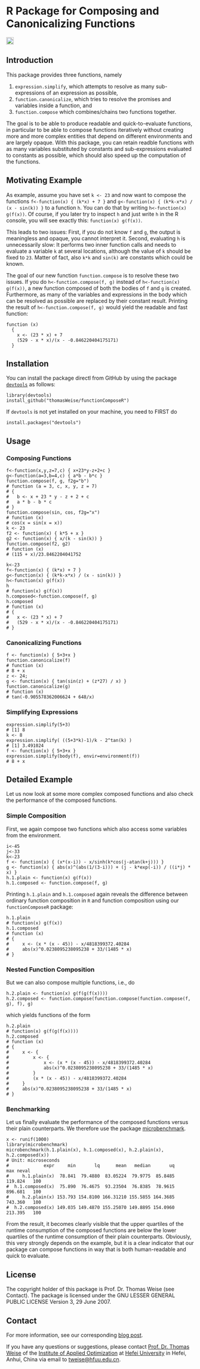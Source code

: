 # R Package for Composing and Canonicalizing Functions

[<img alt="Travis CI Build Status" src="https://img.shields.io/travis/thomasWeise/functionComposeR/master.svg" height="20"/>](https://travis-ci.org/thomasWeise/functionComposeR/)

## Introduction

This package provides three functions, namely

1. `expression.simplify`, which attempts to resolve as many sub-expressions of an expression as possible,
2. `function.canonicalize`, which tries to resolve the promises and variables inside a function, and
3. `function.compose` which combines/chains two functions together.

The goal is to be able to produce readable and quick-to-evaluate functions,
in particular to be able to compose functions iteratively without creating
more and more complex entities that depend on different environments and are
largely opaque. With this package, you can retain readble functions with
as many variables substituted by constants and sub-expressions evaluated to
constants as possible, which should also speed up the computation of the
functions.

## Motivating Example

As example, assume you have set `k <- 23` and now want to compose the
functions `f<-function(x) { (k*x) + 7 }` and
`g<-function(x) { (k*k-x*x) / (x - sin(k)) }` to a function `h`.
You can do that by writing `h<-function(x) g(f(x))`.
Of course, if you later try to inspect `h` and just write `h` in the R console,
you will see exactly this: `function(x) g(f(x))`.

This leads to two issues: First, if you do not know `f` and `g`, the output is meaningless and opaque, you cannot interpret it.
Second, evaluating `h` is unnecessarily slow: It performs
two inner function calls and needs to evaluate a variable `k` at several
locations, although the value of `k` should be fixed to `23`.
Matter of fact, also `k*k` and `sin(k)` are constants which could
be known.

The goal of our new function `function.compose` is to resolve these two issues.
If you do `h<-function.compose(f, g)` instead of `h<-function(x) g(f(x))`, a
new function composed of both the bodies of `f` and `g` is created.
Furthermore, as many of the variables and expressions in the body which can
be resolved as possible are replaced by their constant result. Printing the
result of `h<-function.compose(f, g)` would yield the readable and fast function:

    function (x)
      {
        x <- (23 * x) + 7
        (529 - x * x)/(x - -0.846220404175171)
      }

    
## Installation

You can install the package directl from GitHub by using the package
[`devtools`](http://cran.r-project.org/web/packages/devtools/index.html) as
follows:

    library(devtools)
    install_github("thomasWeise/functionComposeR")

If `devtools` is not yet installed on your machine, you need to FIRST do

    install.packages("devtools")
    
## Usage

### Composing Functions

    f<-function(x,y,z=7,c) { x+23*y-z+2+c }
    g<-function(a=3,b=4,c) { a*b - b*c }
    function.compose(f, g, f2g="b")
    # function (a = 3, c, x, y, z = 7)
    # {
    #   b <- x + 23 * y - z + 2 + c
    #   a * b - b * c
    # }
    function.compose(sin, cos, f2g="x")
    # function (x)
    # cos(x = sin(x = x))
    k <- 23
    f2 <- function(x) { k*5 + x }
    g2 <- function(x) { x/(k - sin(k)) }
    function.compose(f2, g2)
    # function (x)
    # (115 + x)/23.8462204041752
    
    k<-23
    f<-function(x) { (k*x) + 7 }
    g<-function(x) { (k*k-x*x) / (x - sin(k)) }
    h<-function(x) g(f(x))
    h
    # function(x) g(f(x))
    h.composed<-function.compose(f, g)
    h.composed
    # function (x)
    # {
    #   x <- (23 * x) + 7
    #   (529 - x * x)/(x - -0.846220404175171)
    # }

### Canonicalizing Functions

    f <- function(x) { 5+3+x }
    function.canonicalize(f)
    # function (x)
    # 8 + x
    z <- 24;
    g <- function(x) { tan(sin(z) + (z*27) / x) }
    function.canonicalize(g)
    # function (x)
    # tan(-0.905578362006624 + 648/x)

### Simplifying Expressions

    expression.simplify(5+3)
    # [1] 8
    k <- 8
    expression.simplify( ((5+3*k)-1)/k - 2^tan(k) )
    # [1] 3.491024
    f <- function(x) { 5+3+x }
    expression.simplify(body(f), envir=environment(f))
    # 8 + x


## Detailed Example
Let us now look at some more complex composed functions and also check the performance of the composed functions.

### Simple Composition

First, we again compose two functions which also access some variables from the environment.

    i<-45
    j<-33
    k<-23
    f <- function(x) { (x*(x-i)) - x/sinh(k*cos(j-atan(k+j))) }
    g <- function(x) { abs(x)^(abs(1/(3-i))) + (j - k*exp(-i)) / ((i*j) * x) }
    h.1.plain <- function(x) g(f(x))
    h.1.composed <- function.compose(f, g)

Printing `h.1.plain` and `h.1.composed` again reveals the difference between ordinary function composition in `R` and function composition using our `functionComposeR` package:

    h.1.plain
    # function(x) g(f(x))
    h.1.composed
    # function (x) 
    # {
    #     x <- (x * (x - 45)) - x/4818399372.40284
    #     abs(x)^0.0238095238095238 + 33/(1485 * x)
    # }
    
### Nested Function Composition

But we can also compose multiple functions, i.e., do

    h.2.plain <- function(x) g(f(g(f(x))))
    h.2.composed <- function.compose(function.compose(function.compose(f, g), f), g)

which yields functions of the form

    h.2.plain
    # function(x) g(f(g(f(x))))
    h.2.composed
    # function (x) 
    # {
    #     x <- {
    #         x <- {
    #             x <- (x * (x - 45)) - x/4818399372.40284
    #             abs(x)^0.0238095238095238 + 33/(1485 * x)
    #         }
    #         (x * (x - 45)) - x/4818399372.40284
    #     }
    #     abs(x)^0.0238095238095238 + 33/(1485 * x)
    # }
    
### Benchmarking

Let us finally evaluate the performance of the composed functions versus their plain counterparts. We therefore use the package [microbenchmark](http://cran.r-project.org/web/packages/microbenchmark/index.html).

    x <- runif(1000)
    library(microbenchmark)
    microbenchmark(h.1.plain(x), h.1.composed(x), h.2.plain(x), h.2.composed(x))
    # Unit: microseconds
    #             expr     min       lq      mean   median       uq     max neval
    #     h.1.plain(x)  78.841  79.4880  83.05224  79.9775  85.8485 119.824   100
    #  h.1.composed(x)  75.890  76.4675  93.23504  76.8385  78.9615 896.681   100
    #     h.2.plain(x) 153.793 154.8100 166.31210 155.5855 164.3685 743.360   100
    #  h.2.composed(x) 149.035 149.4870 155.25070 149.8895 154.0960 213.395   100

From the result, it becomes clearly visible that the upper quartiles of the runtime consumption of the composed functions are below the lower quartiles of the runtime consumption of their plain counterparts. Obviously, this very strongly depends on the example, but it is a clear indicator that our package can compose functions in way that is both human-readable and quick to evaluate.

## License

The copyright holder of this package is Prof. Dr. Thomas Weise (see Contact).
The package is licensed under the  GNU LESSER GENERAL PUBLIC LICENSE Version 3, 29 June 2007.

## Contact

For more information, see our corresponding [blog post](http://iao.hfuu.edu.cn/blogs/programming-blog/131).

If you have any questions or suggestions, please contact
[Prof. Dr. Thomas Weise](http://iao.hfuu.edu.cn/team/director) of the
[Institute of Applied Optimization](http://iao.hfuu.edu.cn/) at
[Hefei University](http://www.hfuu.edu.cn) in
Hefei, Anhui, China via
email to [tweise@hfuu.edu.cn](mailto:tweise@hfuu.edu.cn).
